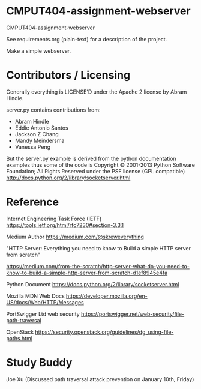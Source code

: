 CMPUT404-assignment-webserver
=============================

CMPUT404-assignment-webserver

See requirements.org (plain-text) for a description of the project.

Make a simple webserver.

Contributors / Licensing
========================

Generally everything is LICENSE'D under the Apache 2 license by Abram Hindle.

server.py contains contributions from:

* Abram Hindle
* Eddie Antonio Santos
* Jackson Z Chang
* Mandy Meindersma 
* Vanessa Peng

But the server.py example is derived from the python documentation
examples thus some of the code is Copyright © 2001-2013 Python
Software Foundation; All Rights Reserved under the PSF license (GPL
compatible) http://docs.python.org/2/library/socketserver.html

Reference 
========================

Internet Engineering Task Force (IETF)    https://tools.ietf.org/html/rfc7230#section-3.3.1

Medium 
Author https://medium.com/@skreweverything

"HTTP Server: Everything you need to know to Build a simple HTTP server from scratch" 

https://medium.com/from-the-scratch/http-server-what-do-you-need-to-know-to-build-a-simple-http-server-from-scratch-d1ef8945e4fa

Python Document  https://docs.python.org/2/library/socketserver.html

Mozilla MDN Web Docs https://developer.mozilla.org/en-US/docs/Web/HTTP/Messages

PortSwigger Ltd web security https://portswigger.net/web-security/file-path-traversal

OpenStack https://security.openstack.org/guidelines/dg_using-file-paths.html

Study Buddy 
=======================

Joe Xu (Discussed path traversal attack prevention on January 10th, Friday)




